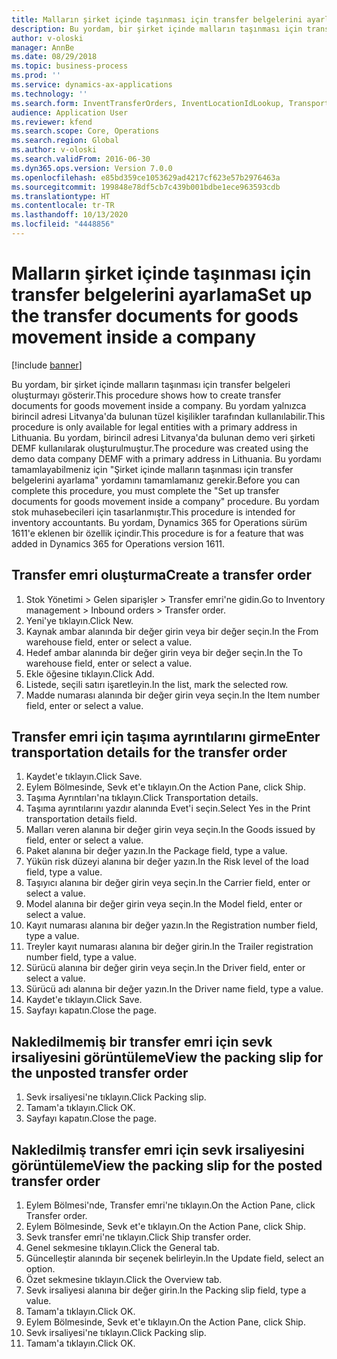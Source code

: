 ```yaml
---
title: Malların şirket içinde taşınması için transfer belgelerini ayarlama
description: Bu yordam, bir şirket içinde malların taşınması için transfer belgeleri oluşturmayı gösterir.
author: v-oloski
manager: AnnBe
ms.date: 08/29/2018
ms.topic: business-process
ms.prod: ''
ms.service: dynamics-ax-applications
ms.technology: ''
ms.search.form: InventTransferOrders, InventLocationIdLookup, TransportationDocument, HcmWorkerLookUp, SrsReportViewerForm, InventTransferParmShip
audience: Application User
ms.reviewer: kfend
ms.search.scope: Core, Operations
ms.search.region: Global
ms.author: v-oloski
ms.search.validFrom: 2016-06-30
ms.dyn365.ops.version: Version 7.0.0
ms.openlocfilehash: e85bd359ce1053629ad4217cf623e57b2976463a
ms.sourcegitcommit: 199848e78df5cb7c439b001bdbe1ece963593cdb
ms.translationtype: HT
ms.contentlocale: tr-TR
ms.lasthandoff: 10/13/2020
ms.locfileid: "4448856"
---
```

# <a name="set-up-the-transfer-documents-for-goods-movement-inside-a-company"></a><span data-ttu-id="ec3e6-103">Malların şirket içinde taşınması için transfer belgelerini ayarlama</span><span class="sxs-lookup"><span data-stu-id="ec3e6-103">Set up the transfer documents for goods movement inside a company</span></span>

[!include [banner](../../includes/banner.md)]

<span data-ttu-id="ec3e6-104">Bu yordam, bir şirket içinde malların taşınması için transfer belgeleri oluşturmayı gösterir.</span><span class="sxs-lookup"><span data-stu-id="ec3e6-104">This procedure shows how to create transfer documents for goods movement inside a company.</span></span> <span data-ttu-id="ec3e6-105">Bu yordam yalnızca birincil adresi Litvanya'da bulunan tüzel kişilikler tarafından kullanılabilir.</span><span class="sxs-lookup"><span data-stu-id="ec3e6-105">This procedure is only available for legal entities with a primary address in Lithuania.</span></span> <span data-ttu-id="ec3e6-106">Bu yordam, birincil adresi Litvanya'da bulunan demo veri şirketi DEMF kullanılarak oluşturulmuştur.</span><span class="sxs-lookup"><span data-stu-id="ec3e6-106">The procedure was created using the demo data company DEMF with a primary address in Lithuania.</span></span> <span data-ttu-id="ec3e6-107">Bu yordamı tamamlayabilmeniz için "Şirket içinde malların taşınması için transfer belgelerini ayarlama" yordamını tamamlamanız gerekir.</span><span class="sxs-lookup"><span data-stu-id="ec3e6-107">Before you can complete this procedure, you must complete the "Set up transfer documents for goods movement inside a company" procedure.</span></span> <span data-ttu-id="ec3e6-108">Bu yordam stok muhasebecileri için tasarlanmıştır.</span><span class="sxs-lookup"><span data-stu-id="ec3e6-108">This procedure is intended for inventory accountants.</span></span> <span data-ttu-id="ec3e6-109">Bu yordam, Dynamics 365 for Operations sürüm 1611'e eklenen bir özellik içindir.</span><span class="sxs-lookup"><span data-stu-id="ec3e6-109">This procedure is for a feature that was added in Dynamics 365 for Operations version 1611.</span></span>


## <a name="create-a-transfer-order"></a><span data-ttu-id="ec3e6-110">Transfer emri oluşturma</span><span class="sxs-lookup"><span data-stu-id="ec3e6-110">Create a transfer order</span></span>
1. <span data-ttu-id="ec3e6-111">Stok Yönetimi > Gelen siparişler > Transfer emri'ne gidin.</span><span class="sxs-lookup"><span data-stu-id="ec3e6-111">Go to Inventory management > Inbound orders > Transfer order.</span></span>
2. <span data-ttu-id="ec3e6-112">Yeni'ye tıklayın.</span><span class="sxs-lookup"><span data-stu-id="ec3e6-112">Click New.</span></span>
3. <span data-ttu-id="ec3e6-113">Kaynak ambar alanında bir değer girin veya bir değer seçin.</span><span class="sxs-lookup"><span data-stu-id="ec3e6-113">In the From warehouse field, enter or select a value.</span></span>
4. <span data-ttu-id="ec3e6-114">Hedef ambar alanında bir değer girin veya bir değer seçin.</span><span class="sxs-lookup"><span data-stu-id="ec3e6-114">In the To warehouse field, enter or select a value.</span></span>
5. <span data-ttu-id="ec3e6-115">Ekle öğesine tıklayın.</span><span class="sxs-lookup"><span data-stu-id="ec3e6-115">Click Add.</span></span>
6. <span data-ttu-id="ec3e6-116">Listede, seçili satırı işaretleyin.</span><span class="sxs-lookup"><span data-stu-id="ec3e6-116">In the list, mark the selected row.</span></span>
7. <span data-ttu-id="ec3e6-117">Madde numarası alanında bir değer girin veya seçin.</span><span class="sxs-lookup"><span data-stu-id="ec3e6-117">In the Item number field, enter or select a value.</span></span>

## <a name="enter-transportation-details-for-the-transfer-order"></a><span data-ttu-id="ec3e6-118">Transfer emri için taşıma ayrıntılarını girme</span><span class="sxs-lookup"><span data-stu-id="ec3e6-118">Enter transportation details for the transfer order</span></span>
1. <span data-ttu-id="ec3e6-119">Kaydet'e tıklayın.</span><span class="sxs-lookup"><span data-stu-id="ec3e6-119">Click Save.</span></span>
2. <span data-ttu-id="ec3e6-120">Eylem Bölmesinde, Sevk et'e tıklayın.</span><span class="sxs-lookup"><span data-stu-id="ec3e6-120">On the Action Pane, click Ship.</span></span>
3. <span data-ttu-id="ec3e6-121">Taşıma Ayrıntıları'na tıklayın.</span><span class="sxs-lookup"><span data-stu-id="ec3e6-121">Click Transportation details.</span></span>
4. <span data-ttu-id="ec3e6-122">Taşıma ayrıntılarını yazdır alanında Evet'i seçin.</span><span class="sxs-lookup"><span data-stu-id="ec3e6-122">Select Yes in the Print transportation details field.</span></span>
5. <span data-ttu-id="ec3e6-123">Malları veren alanına bir değer girin veya seçin.</span><span class="sxs-lookup"><span data-stu-id="ec3e6-123">In the Goods issued by field, enter or select a value.</span></span>
6. <span data-ttu-id="ec3e6-124">Paket alanına bir değer yazın.</span><span class="sxs-lookup"><span data-stu-id="ec3e6-124">In the Package field, type a value.</span></span>
7. <span data-ttu-id="ec3e6-125">Yükün risk düzeyi alanına bir değer yazın.</span><span class="sxs-lookup"><span data-stu-id="ec3e6-125">In the Risk level of the load field, type a value.</span></span>
8. <span data-ttu-id="ec3e6-126">Taşıyıcı alanına bir değer girin veya seçin.</span><span class="sxs-lookup"><span data-stu-id="ec3e6-126">In the Carrier field, enter or select a value.</span></span>
9. <span data-ttu-id="ec3e6-127">Model alanına bir değer girin veya seçin.</span><span class="sxs-lookup"><span data-stu-id="ec3e6-127">In the Model field, enter or select a value.</span></span>
10. <span data-ttu-id="ec3e6-128">Kayıt numarası alanına bir değer yazın.</span><span class="sxs-lookup"><span data-stu-id="ec3e6-128">In the Registration number field, type a value.</span></span>
11. <span data-ttu-id="ec3e6-129">Treyler kayıt numarası alanına bir değer girin.</span><span class="sxs-lookup"><span data-stu-id="ec3e6-129">In the Trailer registration number field, type a value.</span></span>
12. <span data-ttu-id="ec3e6-130">Sürücü alanına bir değer girin veya seçin.</span><span class="sxs-lookup"><span data-stu-id="ec3e6-130">In the Driver field, enter or select a value.</span></span>
13. <span data-ttu-id="ec3e6-131">Sürücü adı alanına bir değer yazın.</span><span class="sxs-lookup"><span data-stu-id="ec3e6-131">In the Driver name field, type a value.</span></span>
14. <span data-ttu-id="ec3e6-132">Kaydet'e tıklayın.</span><span class="sxs-lookup"><span data-stu-id="ec3e6-132">Click Save.</span></span>
15. <span data-ttu-id="ec3e6-133">Sayfayı kapatın.</span><span class="sxs-lookup"><span data-stu-id="ec3e6-133">Close the page.</span></span>

## <a name="view-the-packing-slip-for-the-unposted-transfer-order"></a><span data-ttu-id="ec3e6-134">Nakledilmemiş bir transfer emri için sevk irsaliyesini görüntüleme</span><span class="sxs-lookup"><span data-stu-id="ec3e6-134">View the packing slip for the unposted transfer order</span></span>
1. <span data-ttu-id="ec3e6-135">Sevk irsaliyesi'ne tıklayın.</span><span class="sxs-lookup"><span data-stu-id="ec3e6-135">Click Packing slip.</span></span>
2. <span data-ttu-id="ec3e6-136">Tamam'a tıklayın.</span><span class="sxs-lookup"><span data-stu-id="ec3e6-136">Click OK.</span></span>
3. <span data-ttu-id="ec3e6-137">Sayfayı kapatın.</span><span class="sxs-lookup"><span data-stu-id="ec3e6-137">Close the page.</span></span>

## <a name="view-the-packing-slip-for-the-posted-transfer-order"></a><span data-ttu-id="ec3e6-138">Nakledilmiş transfer emri için sevk irsaliyesini görüntüleme</span><span class="sxs-lookup"><span data-stu-id="ec3e6-138">View the packing slip for the posted transfer order</span></span>
1. <span data-ttu-id="ec3e6-139">Eylem Bölmesi'nde, Transfer emri'ne tıklayın.</span><span class="sxs-lookup"><span data-stu-id="ec3e6-139">On the Action Pane, click Transfer order.</span></span>
2. <span data-ttu-id="ec3e6-140">Eylem Bölmesinde, Sevk et'e tıklayın.</span><span class="sxs-lookup"><span data-stu-id="ec3e6-140">On the Action Pane, click Ship.</span></span>
3. <span data-ttu-id="ec3e6-141">Sevk transfer emri'ne tıklayın.</span><span class="sxs-lookup"><span data-stu-id="ec3e6-141">Click Ship transfer order.</span></span>
4. <span data-ttu-id="ec3e6-142">Genel sekmesine tıklayın.</span><span class="sxs-lookup"><span data-stu-id="ec3e6-142">Click the General tab.</span></span>
5. <span data-ttu-id="ec3e6-143">Güncelleştir alanında bir seçenek belirleyin.</span><span class="sxs-lookup"><span data-stu-id="ec3e6-143">In the Update field, select an option.</span></span>
6. <span data-ttu-id="ec3e6-144">Özet sekmesine tıklayın.</span><span class="sxs-lookup"><span data-stu-id="ec3e6-144">Click the Overview tab.</span></span>
7. <span data-ttu-id="ec3e6-145">Sevk irsaliyesi alanına bir değer girin.</span><span class="sxs-lookup"><span data-stu-id="ec3e6-145">In the Packing slip field, type a value.</span></span>
8. <span data-ttu-id="ec3e6-146">Tamam'a tıklayın.</span><span class="sxs-lookup"><span data-stu-id="ec3e6-146">Click OK.</span></span>
9. <span data-ttu-id="ec3e6-147">Eylem Bölmesinde, Sevk et'e tıklayın.</span><span class="sxs-lookup"><span data-stu-id="ec3e6-147">On the Action Pane, click Ship.</span></span>
10. <span data-ttu-id="ec3e6-148">Sevk irsaliyesi'ne tıklayın.</span><span class="sxs-lookup"><span data-stu-id="ec3e6-148">Click Packing slip.</span></span>
11. <span data-ttu-id="ec3e6-149">Tamam'a tıklayın.</span><span class="sxs-lookup"><span data-stu-id="ec3e6-149">Click OK.</span></span>

